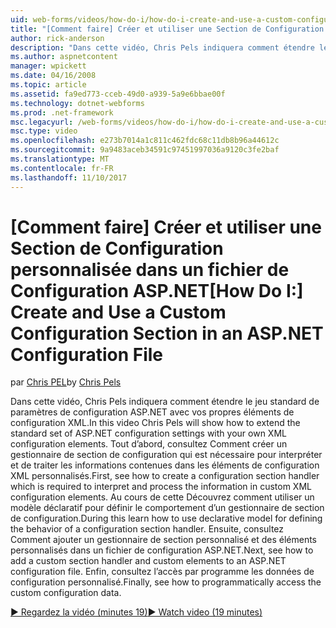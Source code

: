 ```yaml
---
uid: web-forms/videos/how-do-i/how-do-i-create-and-use-a-custom-configuration-section-in-an-aspnet-configuration-file
title: "[Comment faire] Créer et utiliser une Section de Configuration personnalisée dans un fichier de Configuration ASP.NET | Documents Microsoft"
author: rick-anderson
description: "Dans cette vidéo, Chris Pels indiquera comment étendre le jeu standard de paramètres de configuration ASP.NET avec vos propres éléments de configuration XML. Tout d’abord, voyez comment..."
ms.author: aspnetcontent
manager: wpickett
ms.date: 04/16/2008
ms.topic: article
ms.assetid: fa9ed773-cceb-49d0-a939-5a9e6bbae00f
ms.technology: dotnet-webforms
ms.prod: .net-framework
msc.legacyurl: /web-forms/videos/how-do-i/how-do-i-create-and-use-a-custom-configuration-section-in-an-aspnet-configuration-file
msc.type: video
ms.openlocfilehash: e273b7014a1c811c462fdc68c11db8b96a44612c
ms.sourcegitcommit: 9a9483aceb34591c97451997036a9120c3fe2baf
ms.translationtype: MT
ms.contentlocale: fr-FR
ms.lasthandoff: 11/10/2017
---
```

<a name="how-do-i-create-and-use-a-custom-configuration-section-in-an-aspnet-configuration-file"></a><span data-ttu-id="3a086-104">[Comment faire] Créer et utiliser une Section de Configuration personnalisée dans un fichier de Configuration ASP.NET</span><span class="sxs-lookup"><span data-stu-id="3a086-104">[How Do I:] Create and Use a Custom Configuration Section in an ASP.NET Configuration File</span></span>
====================
<span data-ttu-id="3a086-105">par [Chris PEL](https://twitter.com/chrispels)</span><span class="sxs-lookup"><span data-stu-id="3a086-105">by [Chris Pels](https://twitter.com/chrispels)</span></span>

<span data-ttu-id="3a086-106">Dans cette vidéo, Chris Pels indiquera comment étendre le jeu standard de paramètres de configuration ASP.NET avec vos propres éléments de configuration XML.</span><span class="sxs-lookup"><span data-stu-id="3a086-106">In this video Chris Pels will show how to extend the standard set of ASP.NET configuration settings with your own XML configuration elements.</span></span> <span data-ttu-id="3a086-107">Tout d’abord, consultez Comment créer un gestionnaire de section de configuration qui est nécessaire pour interpréter et de traiter les informations contenues dans les éléments de configuration XML personnalisés.</span><span class="sxs-lookup"><span data-stu-id="3a086-107">First, see how to create a configuration section handler which is required to interpret and process the information in custom XML configuration elements.</span></span> <span data-ttu-id="3a086-108">Au cours de cette Découvrez comment utiliser un modèle déclaratif pour définir le comportement d’un gestionnaire de section de configuration.</span><span class="sxs-lookup"><span data-stu-id="3a086-108">During this learn how to use declarative model for defining the behavior of a configuration section handler.</span></span> <span data-ttu-id="3a086-109">Ensuite, consultez Comment ajouter un gestionnaire de section personnalisé et des éléments personnalisés dans un fichier de configuration ASP.NET.</span><span class="sxs-lookup"><span data-stu-id="3a086-109">Next, see how to add a custom section handler and custom elements to an ASP.NET configuration file.</span></span> <span data-ttu-id="3a086-110">Enfin, consultez l’accès par programme les données de configuration personnalisé.</span><span class="sxs-lookup"><span data-stu-id="3a086-110">Finally, see how to programmatically access the custom configuration data.</span></span>

[<span data-ttu-id="3a086-111">&#9654; Regardez la vidéo (minutes 19)</span><span class="sxs-lookup"><span data-stu-id="3a086-111">&#9654; Watch video (19 minutes)</span></span>](https://channel9.msdn.com/Blogs/ASP-NET-Site-Videos/how-do-i-create-and-use-a-custom-configuration-section-in-an-aspnet-configuration-file)
